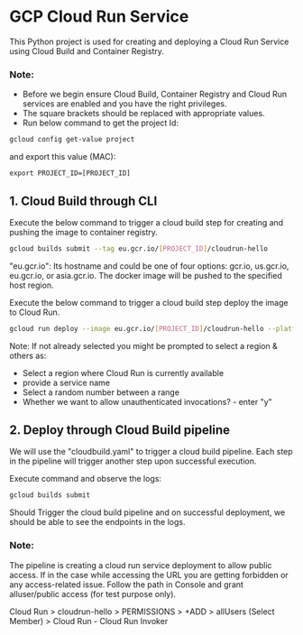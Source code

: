 # GCP Cloud Run Service

This Python project is used for creating and deploying a Cloud Run Service using Cloud Build and Container Registry.

### Note:
* Before we begin ensure Cloud Build, Container Registry and Cloud Run services are enabled and you have the right privileges.
* The square brackets should be replaced with appropriate values.
* Run below command to get the project Id:

``` bash
gcloud config get-value project
```

and export this value (MAC):

`export PROJECT_ID=[PROJECT_ID]`

## 1. Cloud Build through CLI

Execute the below command to trigger a cloud build step for creating and pushing the image to container registry.
``` bash
gcloud builds submit --tag eu.gcr.io/[PROJECT_ID]/cloudrun-hello
```

"eu.gcr.io": Its hostname and could be one of four options: gcr.io, us.gcr.io, eu.gcr.io, or asia.gcr.io. The docker image will be pushed to the specified host region.

Execute the below command to trigger a cloud build step deploy the image to Cloud Run.

``` bash
gcloud run deploy --image eu.gcr.io/[PROJECT_ID]/cloudrun-hello --platform managed
```

Note: If not already selected you might be prompted to select a region & others as:
* Select a region where Cloud Run is currently available
* provide a service name
* Select a random number between a range
* Whether we want to allow unauthenticated invocations? - enter "y"

## 2. Deploy through Cloud Build pipeline

We will use the "cloudbuild.yaml" to trigger a cloud build pipeline. Each step in the pipeline will trigger another step upon successful execution.

Execute command and observe the logs:

 ```bash
 gcloud builds submit
 ```

Should Trigger the cloud build pipeline and on successful deployment, we should be able to see the endpoints in the logs.

### Note:
The pipeline is creating a cloud run service deployment to allow public access. If in the case while accessing the URL you are getting forbidden or any access-related issue. Follow the path in Console and grant alluser/public access (for test purpose only).

Cloud Run > cloudrun-hello > PERMISSIONS > +ADD > allUsers (Select Member) > Cloud Run - Cloud Run Invoker
